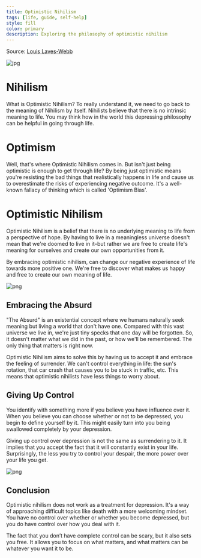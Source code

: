 ```yaml
---
title: Optimistic Nihilism
tags: [life, guide, self-help]
style: fill
color: primary
description: Exploring the philosophy of optimistic nihilism
---
```


Source: [Louis Laves-Webb](https://www.louislaves-webb.com/optimistic-nihilism/)

![jpg](https://i.ytimg.com/vi/MBRqu0YOH14/maxresdefault.jpg)

# Nihilism

What is Optimistic Nihilism? To really understand it, we need to go back to the meaning of Nihilism by itself. Nihilists believe that there is no intrinsic meaning to life. You may think how in the world this depressing philosophy can be helpful in going through life. 

# Optimism

Well, that's where Optimistic Nihilism comes in. But isn't just being optimistic is enough to get through life? By being just optimistic means you're resisting the bad things that realistically happens in life and cause us to overestimate the risks of experiencing negative outcome. It's a well-known fallacy of thinking which is called 'Optimism Bias'.   



# Optimistic Nihilism

Optimistic Nihilism is a belief that there is no underlying meaning to life from a perspective of hope. By having to live in a meaningless universe doesn't mean that we're doomed to live in it–but rather we are free to create life's meaning for ourselves and create our own opportunities from it.

By embracing optimistic nihilism, can change our negative experience of life towards more positive one. We're free to discover what makes us happy and free to create our own meaning of life. 

![png](https://kurzgesagt.org/wp-content/uploads/2018/07/inanutshell-kurzgesagt-optimistic-nihilism-05.png)

## Embracing the Absurd

"The Absurd" is an existential concept where we humans naturally seek meaning but living a world that don't have one. Compared with this vast universe we live in, we're just tiny specks that one day will be forgotten. So, it doesn't matter what we did in the past, or how we'll be remembered. The only thing that matters is right now.

Optimistic Nihilism aims to solve this by having us to accept it and embrace the feeling of surrender. We can't control everything in life: the sun's rotation, that car crash that causes you to be stuck in traffic, etc. This means that optimistic nihilists have less things to worry about.

## Giving Up Control

You identify with something more if you believe you have influence over it. When you believe you can choose whether or not to be depressed, you begin to define yourself by it. This might easily turn into you being swallowed completely by your depression. 

Giving up control over depression is not the same as surrendering to it. It implies that you accept the fact that it will constantly exist in your life. Surprisingly, the less you try to control your despair, the more power over your life you get. 

![png](https://kurzgesagt.org/wp-content/uploads/2018/07/inanutshell-kurzgesagt-optimistic-nihilism-04.png)

## Conclusion

Optimistic nihilism does not work as a treatment for depression. It's a way of approaching difficult topics like death with a more welcoming mindset. You have no control over whether or whether you become depressed, but you do have control over how you deal with it. 

The fact that you don’t have complete control can be scary, but it also sets you free. It allows you to focus on what matters, and what matters can be whatever you want it to be.